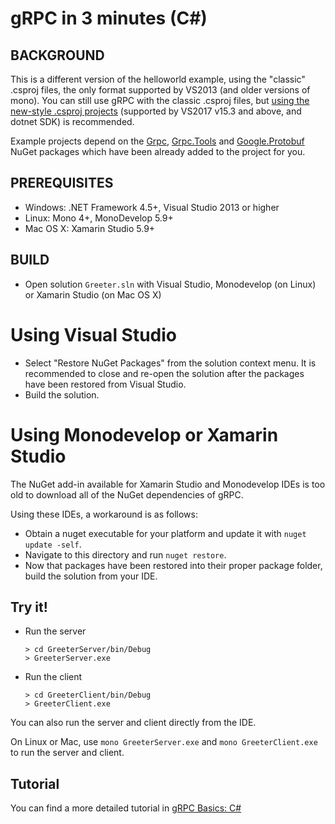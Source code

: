 gRPC in 3 minutes (C#)
========================

BACKGROUND
-------------
This is a different version of the helloworld example, using the "classic" .csproj
files, the only format supported by VS2013 (and older versions of mono).
You can still use gRPC with the classic .csproj files, but [using the new-style
.csproj projects](../Helloworld/README.md) (supported by VS2017 v15.3 and above,
and dotnet SDK) is recommended.

Example projects depend on the [Grpc](https://www.nuget.org/packages/Grpc/),
[Grpc.Tools](https://www.nuget.org/packages/Grpc.Tools/)
and [Google.Protobuf](https://www.nuget.org/packages/Google.Protobuf/) NuGet packages
which have been already added to the project for you.

PREREQUISITES
-------------

- Windows: .NET Framework 4.5+, Visual Studio 2013 or higher
- Linux: Mono 4+, MonoDevelop 5.9+
- Mac OS X: Xamarin Studio 5.9+

BUILD
-------

- Open solution `Greeter.sln` with Visual Studio, Monodevelop (on Linux) or Xamarin Studio (on Mac OS X)

# Using Visual Studio

* Select "Restore NuGet Packages" from the solution context menu. It is recommended
  to close and re-open the solution after the packages have been restored from
  Visual Studio.
* Build the solution.

# Using Monodevelop or Xamarin Studio

The NuGet add-in available for Xamarin Studio and Monodevelop IDEs is too old to
download all of the NuGet dependencies of gRPC.

Using these IDEs, a workaround is as follows:
* Obtain a nuget executable for your platform and update it with
 `nuget update -self`.
* Navigate to this directory and run `nuget restore`.
* Now that packages have been restored into their proper package folder, build the solution from your IDE.

Try it!
-------

- Run the server

  ```
  > cd GreeterServer/bin/Debug
  > GreeterServer.exe
  ```

- Run the client

  ```
  > cd GreeterClient/bin/Debug
  > GreeterClient.exe
  ```

You can also run the server and client directly from the IDE.

On Linux or Mac, use `mono GreeterServer.exe` and `mono GreeterClient.exe` to run the server and client.

Tutorial
--------

You can find a more detailed tutorial in [gRPC Basics: C#][]

[helloworld.proto]:../../protos/helloworld.proto
[gRPC Basics: C#]:https://grpc.io/docs/languages/csharp/basics
